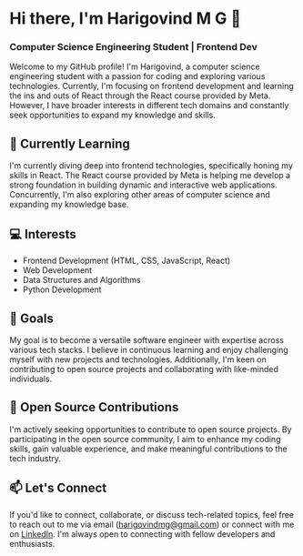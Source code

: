 # Hi there, I'm Harigovind M G 👋
### Computer Science Engineering Student | Frontend Dev
Welcome to my GitHub profile! I'm Harigovind, a computer science engineering student with a passion for coding and exploring various technologies. Currently, I'm focusing on frontend development and learning the ins and outs of React through the React course provided by Meta. However, I have broader interests in different tech domains and constantly seek opportunities to expand my knowledge and skills.

## 🌱 Currently Learning
I'm currently diving deep into frontend technologies, specifically honing my skills in React. The React course provided by Meta is helping me develop a strong foundation in building dynamic and interactive web applications. Concurrently, I'm also exploring other areas of computer science and expanding my knowledge base.

## 💻 Interests
- Frontend Development (HTML, CSS, JavaScript, React)
- Web Development
- Data Structures and Algorithms
- Python Development


## 🚀 Goals
My goal is to become a versatile software engineer with expertise across various tech stacks. I believe in continuous learning and enjoy challenging myself with new projects and technologies. Additionally, I'm keen on contributing to open source projects and collaborating with like-minded individuals.

## 🌟 Open Source Contributions
I'm actively seeking opportunities to contribute to open source projects. By participating in the open source community, I aim to enhance my coding skills, gain valuable experience, and make meaningful contributions to the tech industry.

## 📫 Let's Connect
If you'd like to connect, collaborate, or discuss tech-related topics, feel free to reach out to me via email (harigovindmg@gmail.com) or connect with me on [LinkedIn](https://www.linkedin.com/in/harigovind-m-g-881a8b20a/). I'm always open to connecting with fellow developers and enthusiasts.
